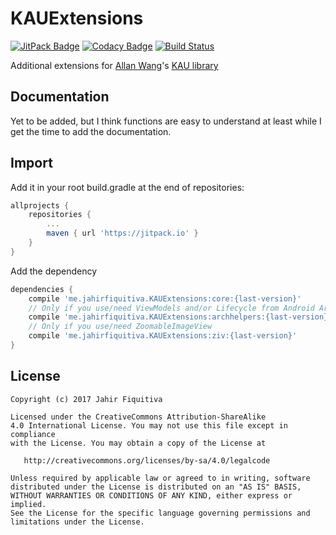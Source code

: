 # KAUExtensions

[![JitPack Badge](https://jitpack.io/v/jahirfiquitiva/KAUExtensions.svg)](https://jitpack.io/#jahirfiquitiva/KAUExtensions)
[![Codacy Badge](https://api.codacy.com/project/badge/Grade/645b9213563542d4ac0d5bbc76d3180a)](https://www.codacy.com/app/jahirfiquitiva/KAUExtensions?utm_source=github.com&amp;utm_medium=referral&amp;utm_content=jahirfiquitiva/KAUExtensions&amp;utm_campaign=Badge_Grade)
[![Build Status](https://travis-ci.org/jahirfiquitiva/KAUExtensions.svg?branch=master)](https://travis-ci.org/jahirfiquitiva/KAUExtensions)

Additional extensions for [Allan Wang](https://github.com/AllanWang)'s [KAU library](https://github.com/AllanWang/KAU)

## Documentation

Yet to be added, but I think functions are easy to understand at least while I get the time to add the documentation.

## Import

Add it in your root build.gradle at the end of repositories:
```groovy
allprojects {
    repositories {
        ...
        maven { url 'https://jitpack.io' }
    }
}
```

Add the dependency
```groovy
dependencies {
    compile 'me.jahirfiquitiva.KAUExtensions:core:{last-version}'
	// Only if you use/need ViewModels and/or Lifecycle from Android Architecture Components
    compile 'me.jahirfiquitiva.KAUExtensions:archhelpers:{last-version}'
    // Only if you use/need ZoomableImageView
    compile 'me.jahirfiquitiva.KAUExtensions:ziv:{last-version}'
}
```


## License


	Copyright (c) 2017 Jahir Fiquitiva

	Licensed under the CreativeCommons Attribution-ShareAlike 
	4.0 International License. You may not use this file except in compliance 
	with the License. You may obtain a copy of the License at

	   http://creativecommons.org/licenses/by-sa/4.0/legalcode

	Unless required by applicable law or agreed to in writing, software
	distributed under the License is distributed on an "AS IS" BASIS,
	WITHOUT WARRANTIES OR CONDITIONS OF ANY KIND, either express or implied.
	See the License for the specific language governing permissions and
	limitations under the License.

